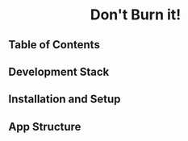 <h1 align="center">Don't Burn it! </h1>

## Table of Contents

## Development Stack

## Installation and Setup

## App Structure




